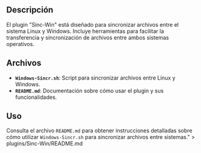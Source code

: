 
## Descripción
El plugin \"Sinc-Win\" está diseñado para sincronizar archivos entre el sistema Linux y Windows. Incluye herramientas para facilitar la transferencia y sincronización de archivos entre ambos sistemas operativos.

## Archivos
- **`Windows-Sincr.sh`**: Script para sincronizar archivos entre Linux y Windows.
- **`README.md`**: Documentación sobre cómo usar el plugin y sus funcionalidades.

## Uso
Consulta el archivo `README.md` para obtener instrucciones detalladas sobre cómo utilizar `Windows-Sincr.sh` para sincronizar archivos entre sistemas." > plugins/Sinc-Win/README.md
